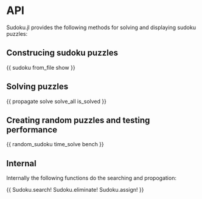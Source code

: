 # API

Sudoku.jl provides the following methods for solving and displaying
sudoku puzzles:

## Construcing sudoku puzzles

{{
    sudoku
    from_file
    show
}}

## Solving puzzles

{{
    propagate
    solve
    solve_all
    is_solved
}}

## Creating random puzzles and testing performance

{{
    random_sudoku
    time_solve
    bench
}}

## Internal

Internally the following functions do the searching and propogation:

{{
    Sudoku.search!
    Sudoku.eliminate!
    Sudoku.assign!
}}

